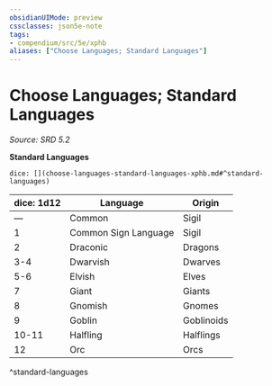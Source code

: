 ```yaml
---
obsidianUIMode: preview
cssclasses: json5e-note
tags:
- compendium/src/5e/xphb
aliases: ["Choose Languages; Standard Languages"]
---
```

# Choose Languages; Standard Languages
*Source: SRD 5.2* 

**Standard Languages**

`dice: [](choose-languages-standard-languages-xphb.md#^standard-languages)`

| dice: 1d12 | Language | Origin |
|------------|----------|--------|
| — | Common | Sigil |
| 1 | Common Sign Language | Sigil |
| 2 | Draconic | Dragons |
| 3-4 | Dwarvish | Dwarves |
| 5-6 | Elvish | Elves |
| 7 | Giant | Giants |
| 8 | Gnomish | Gnomes |
| 9 | Goblin | Goblinoids |
| 10-11 | Halfling | Halflings |
| 12 | Orc | Orcs |
^standard-languages